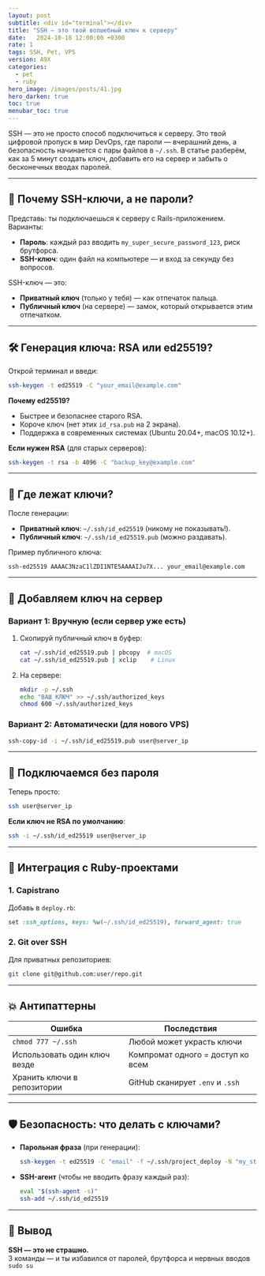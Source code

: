 ```yaml
---
layout: post
subtitle: <div id="terminal"></div>
title: "SSH — это твой волшебный ключ к серверу"
date:   2024-10-18 12:00:00 +0300
rate: 1
tags: SSH, Pet, VPS
version: A9X
categories:
  - pet
  - ruby
hero_image: /images/posts/41.jpg
hero_darken: true
toc: true
menubar_toc: true
---
```

SSH — это не просто способ подключиться к серверу. Это твой цифровой пропуск в мир DevOps, где пароли — вчерашний день, а безопасность начинается с пары файлов в `~/.ssh`. В статье разберём, как за 5 минут создать ключ, добавить его на сервер и забыть о бесконечных вводах паролей.

---

## 🔐 Почему SSH-ключи, а не пароли?

Представь: ты подключаешься к серверу с Rails-приложением. Варианты:
- **Пароль**: каждый раз вводить `my_super_secure_password_123`, риск брутфорса.
- **SSH-ключ**: один файл на компьютере — и вход за секунду без вопросов.

SSH-ключ — это:
- **Приватный ключ** (только у тебя) — как отпечаток пальца.
- **Публичный ключ** (на сервере) — замок, который открывается этим отпечатком.

---

## 🛠 Генерация ключа: RSA или ed25519?

Открой терминал и введи:

```bash
ssh-keygen -t ed25519 -C "your_email@example.com"
```

**Почему ed25519?**
- Быстрее и безопаснее старого RSA.
- Короче ключ (нет этих `id_rsa.pub` на 2 экрана).
- Поддержка в современных системах (Ubuntu 20.04+, macOS 10.12+).

**Если нужен RSA** (для старых серверов):

```bash
ssh-keygen -t rsa -b 4096 -C "backup_key@example.com"
```

---

## 📂 Где лежат ключи?

После генерации:
- **Приватный ключ**: `~/.ssh/id_ed25519` (никому не показывать!).
- **Публичный ключ**: `~/.ssh/id_ed25519.pub` (можно раздавать).

Пример публичного ключа:
```
ssh-ed25519 AAAAC3NzaC1lZDI1NTE5AAAAIJu7X... your_email@example.com
```

---

## 🚪 Добавляем ключ на сервер

### Вариант 1: Вручную (если сервер уже есть)
1. Скопируй публичный ключ в буфер:
   ```bash
   cat ~/.ssh/id_ed25519.pub | pbcopy  # macOS
   cat ~/.ssh/id_ed25519.pub | xclip    # Linux
   ```
2. На сервере:
   ```bash
   mkdir -p ~/.ssh
   echo "ВАШ_КЛЮЧ" >> ~/.ssh/authorized_keys
   chmod 600 ~/.ssh/authorized_keys
   ```

### Вариант 2: Автоматически (для нового VPS)
```bash
ssh-copy-id -i ~/.ssh/id_ed25519.pub user@server_ip
```

---

## 🔌 Подключаемся без пароля

Теперь просто:
```bash
ssh user@server_ip
```

**Если ключ не RSA по умолчанию**:
```bash
ssh -i ~/.ssh/id_ed25519 user@server_ip
```

---

## 🧩 Интеграция с Ruby-проектами

### 1. Capistrano
Добавь в `deploy.rb`:
```ruby
set :ssh_options, keys: %w(~/.ssh/id_ed25519), forward_agent: true
```

### 2. Git over SSH
Для приватных репозиториев:
```bash
git clone git@github.com:user/repo.git
```

---

## 💥 Антипаттерны

| Ошибка                          | Последствия                     |
|---------------------------------|---------------------------------|
| `chmod 777 ~/.ssh`             | Любой может украсть ключи       |
| Использовать один ключ везде    | Компромат одного = доступ ко всем |
| Хранить ключи в репозитории     | GitHub сканирует `.env` и `.ssh` |

---

## 🛡️ Безопасность: что делать с ключами?

- **Парольная фраза** (при генерации):
  ```bash
  ssh-keygen -t ed25519 -C "email" -f ~/.ssh/project_deploy -N "my_strong_passphrase"
  ```
- **SSH-агент** (чтобы не вводить фразу каждый раз):
  ```bash
  eval "$(ssh-agent -s)"
  ssh-add ~/.ssh/id_ed25519
  ```

---

## 🧾 Вывод

**SSH — это не страшно.**  
3 команды — и ты избавился от паролей, брутфорса и нервных вводов `sudo su`
